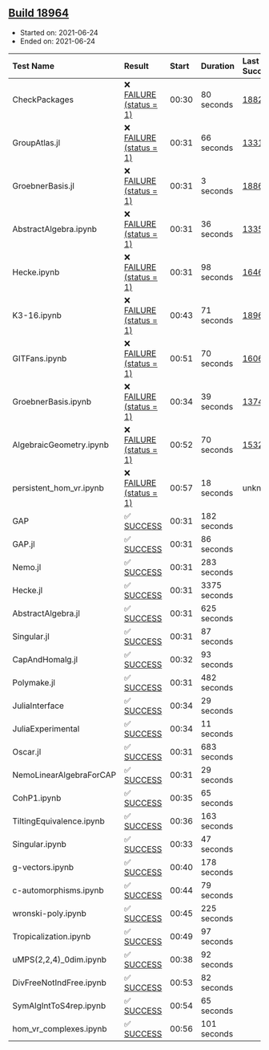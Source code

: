 ## [Build 18964](https://oscarci.mathematik.uni-kl.de/job/oscar/18964/)

* Started on: 2021-06-24
* Ended on: 2021-06-24

| Test Name    | Result | Start | Duration | Last Success | First Failure |
|:-------------|:-------|:------|:---------|:-------------|:--------------|
| CheckPackages | ❌ [FAILURE (status = 1)](https://oscarci.mathematik.uni-kl.de/job/oscar/18964/artifact/logs/build-18964/CheckPackages.log) | 00:30 | 80 seconds | [18822](https://oscarci.mathematik.uni-kl.de/job/oscar/18822/) | [18823](https://oscarci.mathematik.uni-kl.de/job/oscar/18823/) |
| GroupAtlas.jl | ❌ [FAILURE (status = 1)](https://oscarci.mathematik.uni-kl.de/job/oscar/18964/artifact/logs/build-18964/GroupAtlas.jl.log) | 00:31 | 66 seconds | [13311](https://oscarci.mathematik.uni-kl.de/job/oscar/13311/) | [13312](https://oscarci.mathematik.uni-kl.de/job/oscar/13312/) |
| GroebnerBasis.jl | ❌ [FAILURE (status = 1)](https://oscarci.mathematik.uni-kl.de/job/oscar/18964/artifact/logs/build-18964/GroebnerBasis.jl.log) | 00:31 | 3 seconds | [18864](https://oscarci.mathematik.uni-kl.de/job/oscar/18864/) | [18865](https://oscarci.mathematik.uni-kl.de/job/oscar/18865/) |
| AbstractAlgebra.ipynb | ❌ [FAILURE (status = 1)](https://oscarci.mathematik.uni-kl.de/job/oscar/18964/artifact/logs/build-18964/AbstractAlgebra.ipynb.log) | 00:31 | 36 seconds | [13355](https://oscarci.mathematik.uni-kl.de/job/oscar/13355/) | [13356](https://oscarci.mathematik.uni-kl.de/job/oscar/13356/) |
| Hecke.ipynb | ❌ [FAILURE (status = 1)](https://oscarci.mathematik.uni-kl.de/job/oscar/18964/artifact/logs/build-18964/Hecke.ipynb.log) | 00:31 | 98 seconds | [16463](https://oscarci.mathematik.uni-kl.de/job/oscar/16463/) | [16464](https://oscarci.mathematik.uni-kl.de/job/oscar/16464/) |
| K3-16.ipynb | ❌ [FAILURE (status = 1)](https://oscarci.mathematik.uni-kl.de/job/oscar/18964/artifact/logs/build-18964/K3-16.ipynb.log) | 00:43 | 71 seconds | [18963](https://oscarci.mathematik.uni-kl.de/job/oscar/18963/) | [18964](https://oscarci.mathematik.uni-kl.de/job/oscar/18964/) |
| GITFans.ipynb | ❌ [FAILURE (status = 1)](https://oscarci.mathematik.uni-kl.de/job/oscar/18964/artifact/logs/build-18964/GITFans.ipynb.log) | 00:51 | 70 seconds | [16068](https://oscarci.mathematik.uni-kl.de/job/oscar/16068/) | [16069](https://oscarci.mathematik.uni-kl.de/job/oscar/16069/) |
| GroebnerBasis.ipynb | ❌ [FAILURE (status = 1)](https://oscarci.mathematik.uni-kl.de/job/oscar/18964/artifact/logs/build-18964/GroebnerBasis.ipynb.log) | 00:34 | 39 seconds | [13748](https://oscarci.mathematik.uni-kl.de/job/oscar/13748/) | [13749](https://oscarci.mathematik.uni-kl.de/job/oscar/13749/) |
| AlgebraicGeometry.ipynb | ❌ [FAILURE (status = 1)](https://oscarci.mathematik.uni-kl.de/job/oscar/18964/artifact/logs/build-18964/AlgebraicGeometry.ipynb.log) | 00:52 | 70 seconds | [15322](https://oscarci.mathematik.uni-kl.de/job/oscar/15322/) | [15323](https://oscarci.mathematik.uni-kl.de/job/oscar/15323/) |
| persistent_hom_vr.ipynb | ❌ [FAILURE (status = 1)](https://oscarci.mathematik.uni-kl.de/job/oscar/18964/artifact/logs/build-18964/persistent_hom_vr.ipynb.log) | 00:57 | 18 seconds | unknown | unknown |
| GAP | ✅ [SUCCESS](https://oscarci.mathematik.uni-kl.de/job/oscar/18964/artifact/logs/build-18964/GAP.log) | 00:31 | 182 seconds |  |  |
| GAP.jl | ✅ [SUCCESS](https://oscarci.mathematik.uni-kl.de/job/oscar/18964/artifact/logs/build-18964/GAP.jl.log) | 00:31 | 86 seconds |  |  |
| Nemo.jl | ✅ [SUCCESS](https://oscarci.mathematik.uni-kl.de/job/oscar/18964/artifact/logs/build-18964/Nemo.jl.log) | 00:31 | 283 seconds |  |  |
| Hecke.jl | ✅ [SUCCESS](https://oscarci.mathematik.uni-kl.de/job/oscar/18964/artifact/logs/build-18964/Hecke.jl.log) | 00:31 | 3375 seconds |  |  |
| AbstractAlgebra.jl | ✅ [SUCCESS](https://oscarci.mathematik.uni-kl.de/job/oscar/18964/artifact/logs/build-18964/AbstractAlgebra.jl.log) | 00:31 | 625 seconds |  |  |
| Singular.jl | ✅ [SUCCESS](https://oscarci.mathematik.uni-kl.de/job/oscar/18964/artifact/logs/build-18964/Singular.jl.log) | 00:31 | 87 seconds |  |  |
| CapAndHomalg.jl | ✅ [SUCCESS](https://oscarci.mathematik.uni-kl.de/job/oscar/18964/artifact/logs/build-18964/CapAndHomalg.jl.log) | 00:32 | 93 seconds |  |  |
| Polymake.jl | ✅ [SUCCESS](https://oscarci.mathematik.uni-kl.de/job/oscar/18964/artifact/logs/build-18964/Polymake.jl.log) | 00:31 | 482 seconds |  |  |
| JuliaInterface | ✅ [SUCCESS](https://oscarci.mathematik.uni-kl.de/job/oscar/18964/artifact/logs/build-18964/JuliaInterface.log) | 00:34 | 29 seconds |  |  |
| JuliaExperimental | ✅ [SUCCESS](https://oscarci.mathematik.uni-kl.de/job/oscar/18964/artifact/logs/build-18964/JuliaExperimental.log) | 00:34 | 11 seconds |  |  |
| Oscar.jl | ✅ [SUCCESS](https://oscarci.mathematik.uni-kl.de/job/oscar/18964/artifact/logs/build-18964/Oscar.jl.log) | 00:31 | 683 seconds |  |  |
| NemoLinearAlgebraForCAP | ✅ [SUCCESS](https://oscarci.mathematik.uni-kl.de/job/oscar/18964/artifact/logs/build-18964/NemoLinearAlgebraForCAP.log) | 00:31 | 29 seconds |  |  |
| CohP1.ipynb | ✅ [SUCCESS](https://oscarci.mathematik.uni-kl.de/job/oscar/18964/artifact/logs/build-18964/CohP1.ipynb.log) | 00:35 | 65 seconds |  |  |
| TiltingEquivalence.ipynb | ✅ [SUCCESS](https://oscarci.mathematik.uni-kl.de/job/oscar/18964/artifact/logs/build-18964/TiltingEquivalence.ipynb.log) | 00:36 | 163 seconds |  |  |
| Singular.ipynb | ✅ [SUCCESS](https://oscarci.mathematik.uni-kl.de/job/oscar/18964/artifact/logs/build-18964/Singular.ipynb.log) | 00:33 | 47 seconds |  |  |
| g-vectors.ipynb | ✅ [SUCCESS](https://oscarci.mathematik.uni-kl.de/job/oscar/18964/artifact/logs/build-18964/g-vectors.ipynb.log) | 00:40 | 178 seconds |  |  |
| c-automorphisms.ipynb | ✅ [SUCCESS](https://oscarci.mathematik.uni-kl.de/job/oscar/18964/artifact/logs/build-18964/c-automorphisms.ipynb.log) | 00:44 | 79 seconds |  |  |
| wronski-poly.ipynb | ✅ [SUCCESS](https://oscarci.mathematik.uni-kl.de/job/oscar/18964/artifact/logs/build-18964/wronski-poly.ipynb.log) | 00:45 | 225 seconds |  |  |
| Tropicalization.ipynb | ✅ [SUCCESS](https://oscarci.mathematik.uni-kl.de/job/oscar/18964/artifact/logs/build-18964/Tropicalization.ipynb.log) | 00:49 | 97 seconds |  |  |
| uMPS(2,2,4)_0dim.ipynb | ✅ [SUCCESS](https://oscarci.mathematik.uni-kl.de/job/oscar/18964/artifact/logs/build-18964/uMPS-2-2-4-_0dim.ipynb.log) | 00:38 | 92 seconds |  |  |
| DivFreeNotIndFree.ipynb | ✅ [SUCCESS](https://oscarci.mathematik.uni-kl.de/job/oscar/18964/artifact/logs/build-18964/DivFreeNotIndFree.ipynb.log) | 00:53 | 82 seconds |  |  |
| SymAlgIntToS4rep.ipynb | ✅ [SUCCESS](https://oscarci.mathematik.uni-kl.de/job/oscar/18964/artifact/logs/build-18964/SymAlgIntToS4rep.ipynb.log) | 00:54 | 65 seconds |  |  |
| hom_vr_complexes.ipynb | ✅ [SUCCESS](https://oscarci.mathematik.uni-kl.de/job/oscar/18964/artifact/logs/build-18964/hom_vr_complexes.ipynb.log) | 00:56 | 101 seconds |  |  |

